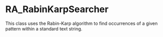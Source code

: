 # RA_RabinKarpSearcher
This class uses the Rabin-Karp algorithm to find occurrences of a given pattern within a standard text string.
